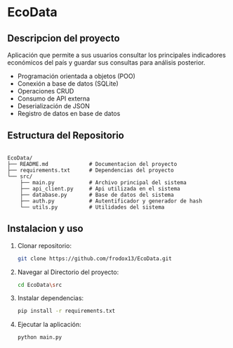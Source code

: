 # EcoData

## Descripcion del proyecto

Aplicación que permite a sus usuarios consultar los principales indicadores económicos del país y guardar sus consultas para análisis posterior.

- Programación orientada a objetos (POO)
- Conexión a base de datos (SQLite)
- Operaciones CRUD
- Consumo de API externa
- Deserialización de JSON
- Registro de datos en base de datos

## Estructura del Repositorio
```

EcoData/
├── README.md             # Documentacion del proyecto
├── requirements.txt      # Dependencias del proyecto
└── src/
    ├── main.py           # Archivo principal del sistema
    ├── api_client.py     # Api utilizada en el sistema
    ├── database.py       # Base de datos del sistema
    ├── auth.py           # Autentificador y generador de hash
    └── utils.py          # Utilidades del sistema

```
## Instalacion y uso
1. Clonar repositorio:
    ```bash
    git clone https://github.com/frodox13/EcoData.git
    ```
2. Navegar al Directorio del proyecto:
    ```bash
    cd EcoData\src
    ```
3. Instalar dependencias:
    ```bash
    pip install -r requirements.txt
    ```
4. Ejecutar la aplicación:
    ```bash
    python main.py
    ```